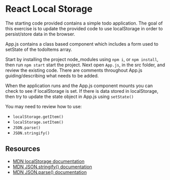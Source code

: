 # React Local Storage

The starting code provided contains a simple todo application.
The goal of this exercise is to update the provided code to use localStorage in order to persist/store data in the browser.

App.js contains a class based component which includes a form used to setState of the todoItems array.

Start by installing the project node_modules using `npm i`, or `npm install`, then run `npm start` start the project.
Next open `App.js`, in the src folder, and review the existing code.
There are comments throughout App.js guiding/describing what needs to be added.

When the application runs and the App.js component mounts you can check to see if localStorage is set. If there is data stored in localStorage, then try to update the state object in App.js using `setState()`

You may need to review how to use:

- `localStorage.getItem()`
- `localStorage.setItem()`
- `JSON.parse()`
- `JSON.stringify()`

## Resources

- [MDN localStorage documentation](https://developer.mozilla.org/en-US/docs/Web/API/Window/localStorage)
- [MDN JSON.stringify() documentation](https://developer.mozilla.org/en-US/docs/Web/JavaScript/Reference/Global_Objects/JSON/stringify)
- [MDN JSON.parse() documentation](https://developer.mozilla.org/en-US/docs/Web/JavaScript/Reference/Global_Objects/JSON/parse)
